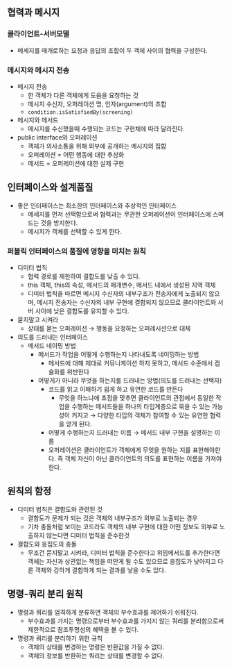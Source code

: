 ## 협력과 메시지

### 클라이언트-서버모델

- 메세지를 매개로하는 요청과 응답의 조합이 두 객체 사이의 협력을 구성한다.

### 메시지와 메시지 전송

- 메시지 전송
    - 한 객체가 다른 객체에게 도움을 요청하는 것
    - 메시지 수신자, 오퍼레이션 명, 인자(argument)의 조합
    - `condition.isSatisfiedBy(screening)`
- 메시지와 메서드
    - 메시지를 수신했을때 수행되는 코드는 구현체에 따라 달라진다.
- public interface와 오퍼레이션
    - 객체가 의사소통을 위해 외부에 공개하는 메시지의 집합
    - 오퍼레이션 = 어떤 행동에 대한 추상화
    - 메서드 = 오퍼레이션에 대한 실제 구현

## 인터페이스와 설계품질

- 좋은 인터페이스는 최소한의 인터페이스와 추상적인 인터페이스
    - 메세지를 먼저 선택함으로써 협력과는 무관한 오퍼레이션이 인터페이스에 스며드는 것을 방지한다.
    - 메시지가 객체를 선택할 수 있게 한다.

### 퍼블릭 인터페이스의 품질에 영향을 미치는 원칙

- 디미터 법칙
    - 협력 경로를 제한하여 결합도를 낮출 수 있다.
    - this 객체, this의 속성, 메서드의 매개변수, 메서드 내에서 생성된 지역 객체
    - 디미터 법칙을 따르면 메시지 수신자의 내부구조가 전송자에게 노출되지 않으며, 메시지 전송자는 수신자의 내부 구현에 결합되지 않으므로 클라이언트와 서버 사이에 낮은 결합도를 유지할 수 있다.
- 묻지말고 시켜라
    - 상태를 묻는 오퍼레이션 → 행동을 요청하는 오퍼레시션으로 대체
- 의도를 드러내는 인터페이스
    - 메서드 네이밍 방법
        - 메서드가 작업을 어떻게 수행하는지 나타내도록 네이밍하는 방법
            - 메서드에 대해 제대로 커뮤니케이션 하지 못하고, 메서드 수준에서 캡슐화를 위반한다
        - 어떻게가 아니라 무엇을 하는지를 드러내는 방법(의도를 드러내는 선택자)
            - 코드를 읽고 이해하기 쉽게 하고 유연한 코드를 만든다
                - 무엇을 하느냐에 초점을 맞추면 클라이언트의 관점에서 동일한 작업을 수행하는 메서드들을 하나의 타입계층으로 묶을 수 있는 가능성이 커지고 → 다양한 타입의 객체가 참여할 수 있는 유연한 협력을 얻게 된다.
            - 어떻게 수행하는지 드러내는 이름 → 메서드 내부 구현을 설명하는 이름
            - 오퍼레이션은 클라이언트가 객체에게 무엇을 원하는 지를 표현해야한다. 즉 객체 자신이 아닌 클라이언트의 의도를 표현하는 이름을 가져야한다.

## 원칙의 함정

- 디미터 법칙은 결합도와 관련된 것
    - 결합도가 문제가 되는 것은 객체의 내부구조가 외부로 노출되는 경우
    - 기차 충돌처럼 보이는 코드라도 객체의 내부 구현에 대한 어떤 정보도 외부로 노출하지 않는다면 디미터 법칙을 준수한것
- 결합도와 응집도의 충돌
    - 무조건 묻지말고 시켜라, 디미터 법칙을 준수한다고 위임메서드를 추가한다면 객체는 자신과 상관없는 책임을 떠안게 될 수도 있으므로 응집도가 낮아지고 다른 객체와 강하게 결합하게 되는 결과를 낳을 수도 있다.

## 명령-쿼리 분리 원칙

- 명령과 쿼리를 엄격하게 분류하면 객체의 부수효과를 제어하기 쉬워진다.
    - 부수효과를 가지는 명령으로부터 부수효과를 가지지 않는 쿼리를 분리함으로써 제한적으로 참조투명성의 혜택을 볼 수 있다.
- 명령과 쿼리를 분리하기 위한 규칙
    - 객체의 상태를 변경하는 명령은 반환값을 가질 수 없다.
    - 객체의 정보를 반환하는 쿼리는 상태를 변경할 수 없다.